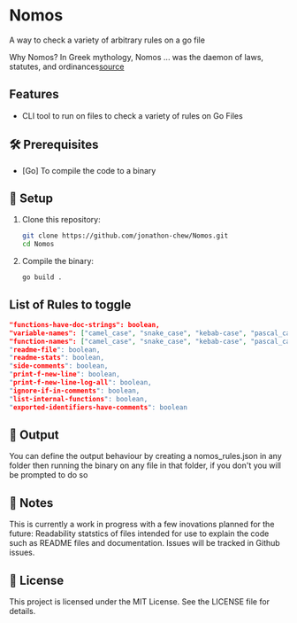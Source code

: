 # Nomos
A way to check a variety of arbitrary rules on a go file

Why Nomos?
In Greek mythology, Nomos ... was the daemon of laws, statutes, and ordinances[source](https://en.wikipedia.org/wiki/Nomos_(mythology))

## Features

- CLI tool to run on files to check a variety of rules on Go Files

## 🛠️ Prerequisites

- [Go] To compile the code to a binary

## 📁 Setup

1. Clone this repository:

   ```bash
   git clone https://github.com/jonathon-chew/Nomos.git
   cd Nomos 
   ```

2. Compile the binary:

    `go build .`

## List of Rules to toggle
```json
"functions-have-doc-strings": boolean,
"variable-names": ["camel_case", "snake_case", "kebab-case", "pascal_case"],
"function-names": ["camel_case", "snake_case", "kebab-case", "pascal_case],
"readme-file": boolean,
"readme-stats": boolean,
"side-comments": boolean,
"print-f-new-line": boolean,
"print-f-new-line-log-all": boolean,
"ignore-if-in-comments": boolean,
"list-internal-functions": boolean,
"exported-identifiers-have-comments": boolean
```

## 📂 Output

You can define the output behaviour by creating a nomos_rules.json in any folder then running the binary on any file in that folder, if you don't you will be prompted to do so

## 🧠 Notes
This is currently a work in progress with a few inovations planned for the future:
    Readability statstics of files intended for use to explain the code such as README files and documentation.
Issues will be tracked in Github issues.

## 📜 License
This project is licensed under the MIT License. See the LICENSE file for details.
